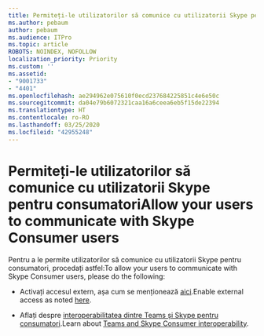 ```yaml
---
title: Permiteți-le utilizatorilor să comunice cu utilizatorii Skype pentru consumatori
ms.author: pebaum
author: pebaum
ms.audience: ITPro
ms.topic: article
ROBOTS: NOINDEX, NOFOLLOW
localization_priority: Priority
ms.custom: ''
ms.assetid:
- "9001733"
- "4401"
ms.openlocfilehash: ae294962e075610f0ecd237684225851c4e6e50c
ms.sourcegitcommit: da04e79b6072321caa16a6ceea6eb5f15de22394
ms.translationtype: HT
ms.contentlocale: ro-RO
ms.lasthandoff: 03/25/2020
ms.locfileid: "42955248"
---
```

# <a name="allow-your-users-to-communicate-with-skype-consumer-users"></a><span data-ttu-id="43024-102">Permiteți-le utilizatorilor să comunice cu utilizatorii Skype pentru consumatori</span><span class="sxs-lookup"><span data-stu-id="43024-102">Allow your users to communicate with Skype Consumer users</span></span>

<span data-ttu-id="43024-103">Pentru a le permite utilizatorilor să comunice cu utilizatorii Skype pentru consumatori, procedați astfel:</span><span class="sxs-lookup"><span data-stu-id="43024-103">To allow your users to communicate with Skype Consumer users, please do the following:</span></span>

- <span data-ttu-id="43024-104">Activați accesul extern, așa cum se menționează [aici](https://docs.microsoft.com/microsoftteams/manage-external-access#allow-or-block-domains).</span><span class="sxs-lookup"><span data-stu-id="43024-104">Enable external access as noted [here](https://docs.microsoft.com/microsoftteams/manage-external-access#allow-or-block-domains).</span></span>

- <span data-ttu-id="43024-105">Aflați despre [interoperabilitatea dintre Teams și Skype pentru consumatori](https://docs.microsoft.com/microsoftteams/teams-skype-interop).</span><span class="sxs-lookup"><span data-stu-id="43024-105">Learn about [Teams and Skype Consumer interoperability](https://docs.microsoft.com/microsoftteams/teams-skype-interop).</span></span>
